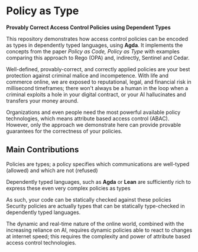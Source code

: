 # Policy as Type

**Provably Correct Access Control Policies using Dependent Types**

This repository demonstrates how access control policies can be encoded as types in dependently typed languages, using **Agda**. It implements the concepts from the paper _Policy as Code, Policy as Type_ with examples comparing this approach to Rego (OPA) and, indirectly, Sentinel and Cedar.

Well-defined, provably-correct, and correctly applied policies are your best protection against criminal malice and incompetence. With life and commerce online, 
we are exposed to reputational, legal, and financial risk in millisecond timeframes; there won't always be a human in the loop when a criminal exploits a hole in 
your digital contract, or your AI hallucinates and transfers your money around.

Organizations and even people need the most powerful available policy technologies, which means attribute based access control (ABAC). However, only the
approach we demonstrate here can provide provable guarantees for the correctness of your policies.

Main Contributions
---

Policies are types; a policy specifies which communications are well-typed (allowed) and which are not (refused)

Dependently typed languages, such as **Agda** or **Lean** are sufficiently rich to express these even very complex policies as types

As such, your code can be statically checked against these policies
Security policies are actually types that can be statically type-checked in dependently typed languages.

The dynamic and real-time nature of the online world, combined with the increasing reliance on AI, requires dynamic policies able to react to changes
at internet speed; this requires the complexity and power of attribute based access control technologies.

